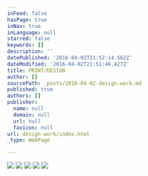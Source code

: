 ```yaml
---
inFeed: false
hasPage: true
inNav: true
inLanguage: null
starred: false
keywords: []
description: ''
datePublished: '2016-04-02T21:52:14.562Z'
dateModified: '2016-04-02T21:51:46.427Z'
title: PRINT/DESIGN
author: []
sourcePath: _posts/2016-04-02-design-work.md
published: true
authors: []
publisher:
  name: null
  domain: null
  url: null
  favicon: null
url: design-work/index.html
_type: WebPage

---
```

![](https://s3-us-west-2.amazonaws.com/the-grid-img/p/c189aaee19e2f375519bb4e9461a97a29a6f830a.jpg)
![](https://s3-us-west-2.amazonaws.com/the-grid-img/p/c2c0524bac32c22024bb5a1de0466bfa429b56b0.jpg)
![](https://s3-us-west-2.amazonaws.com/the-grid-img/p/5f8ff540f118126ad48fff3b5c02845319a04271.jpg)
![](https://s3-us-west-2.amazonaws.com/the-grid-img/p/0367ff85858ae88a8b7366a1b01b306e49ea75eb.jpg)
![](https://s3-us-west-2.amazonaws.com/the-grid-img/p/741e043bfedfb45c2a59eaf3bd6c2258b843d8e5.jpg)